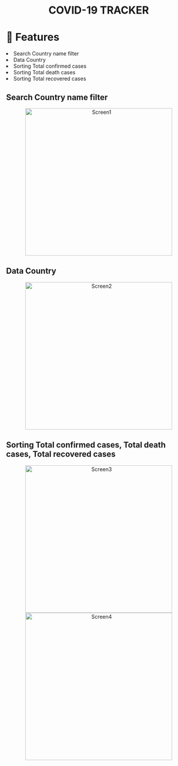 <!-- Name -->
<p>
  <h1 align="center">COVID-19 TRACKER</h1>
</p>

<h1>📱 Features </h1>
<li>Search Country name filter</li>
<li>Data Country</li>
<li>Sorting Total confirmed cases</li>
<li>Sorting Total death cases</li>
<li>Sorting Total recovered cases</li>


<h2>Search Country name filter</h2>

  <p align="center">
   <img width="400" alt="Screen1" src="https://user-images.githubusercontent.com/32460672/118478107-b30e2680-b739-11eb-8bee-56dfd08afdb5.png">
  </p>

<h2>Data Country</h2>

  <p align="center">
   <img width="400" alt="Screen2" src="https://user-images.githubusercontent.com/32460672/118478282-e355c500-b739-11eb-97d9-7985de5e3eba.png">
  </p>

<h2>Sorting Total confirmed cases, Total death cases, Total recovered cases</h2>
  <p align="center">
  <img width="400" alt="Screen3" src="https://user-images.githubusercontent.com/32460672/118478453-18621780-b73a-11eb-9caf-d36fb6765564.png">
  <img width="400" alt="Screen4" src="https://user-images.githubusercontent.com/32460672/118478479-21eb7f80-b73a-11eb-8f5d-4bf16d851066.png">
  </p>
